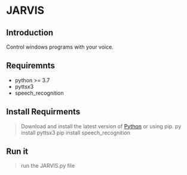 # JARVIS

## Introduction
Control windows programs with your voice.

## Requiremnts 
- python >= 3.7
- pyttsx3
- speech_recognition

## Install Requirments
> Download and install the latest version of [Python](https://www.python.org) or using pip.
> py install pyttsx3
> pip install speech_recognition

## Run it
> run the JARVIS.py file  